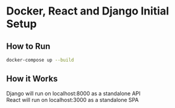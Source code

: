 # Docker, React and Django Initial Setup

## How to Run
```bash
docker-compose up --build
```

## How it Works
Django will run on localhost:8000 as a standalone API <br>
React will run on localhost:3000 as a standalone SPA
